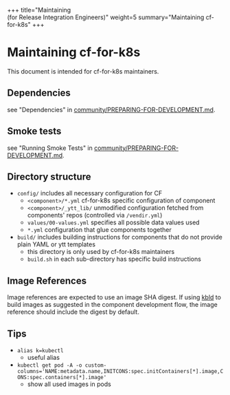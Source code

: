 +++
title="Maintaining <br>(for Release Integration Engineers)"
weight=5
summary="Maintaining cf-for-k8s"
+++

# Maintaining cf-for-k8s

This document is intended for cf-for-k8s maintainers.

## Dependencies

see "Dependencies" in [community/PREPARING-FOR-DEVELOPMENT.md](/community/PREPARING-FOR-DEVELOPMENT.md#dependencies).

## Smoke tests

see "Running Smoke Tests" in [community/PREPARING-FOR-DEVELOPMENT.md](/community/PREPARING-FOR-DEVELOPMENT.md#running-smoke-tests).

## Directory structure

- `config/` includes all necessary configuration for CF
  - `<component>/*.yml` cf-for-k8s specific configuration of component
  - `<component>/_ytt_lib/` unmodified configuration fetched from components' repos (controlled via `/vendir.yml`)
  - `values/00-values.yml` specifies all possible data values used
  - `*.yml` configuration that glue components together
- `build/` includes building instructions for components that do not provide plain YAML or ytt templates
  - this directory is only used by cf-for-k8s maintainers
  - `build.sh` in each sub-directory has specific build instructions

## Image References

Image references are expected to use an image SHA digest. If using [kbld](https://get-kbld.io/) to build images as suggested in the component development flow, the image reference should include the digest by default.

## Tips

- `alias k=kubectl`
  - useful alias
- `kubectl get pod -A -o custom-columns='NAME:metadata.name,INITCONS:spec.initContainers[*].image,CONS:spec.containers[*].image'`
  - show all used images in pods
